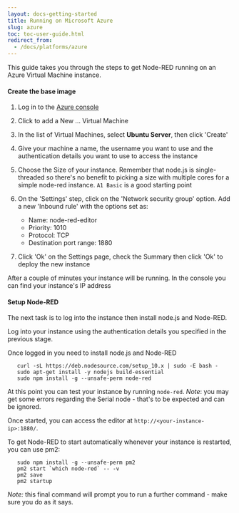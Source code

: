 ```yaml
---
layout: docs-getting-started
title: Running on Microsoft Azure
slug: azure
toc: toc-user-guide.html
redirect_from:
  - /docs/platforms/azure
---
```


This guide takes you through the steps to get Node-RED running on an Azure
Virtual Machine instance.

#### Create the base image

1. Log in to the [Azure console](https://portal.azure.com/)

2. Click to add a New ... Virtual Machine

3. In the list of Virtual Machines, select **Ubuntu Server**, then click 'Create'

4. Give your machine a name, the username you want to use and the authentication
   details you want to use to access the instance

5. Choose the Size of your instance. Remember that node.js is single-threaded so
   there's no benefit to picking a size with multiple cores for a simple node-red
   instance. `A1 Basic` is a good starting point

6. On the 'Settings' step, click on the 'Network security group' option. Add a
   new 'Inbound rule' with the options set as:
     - Name: node-red-editor
     - Priority: 1010
     - Protocol: TCP
     - Destination port range: 1880

7. Click 'Ok' on the Settings page, check the Summary then click 'Ok' to deploy
   the new instance

After a couple of minutes your instance will be running. In the console
you can find your instance's IP address

#### Setup Node-RED

The next task is to log into the instance then install node.js and Node-RED.

Log into your instance using the authentication details you specified in the
previous stage.

Once logged in you need to install node.js and Node-RED

       curl -sL https://deb.nodesource.com/setup_10.x | sudo -E bash -
       sudo apt-get install -y nodejs build-essential
       sudo npm install -g --unsafe-perm node-red


At this point you can test your instance by running `node-red`. *Note*: you may
get some errors regarding the Serial node - that's to be expected and can be
ignored.

Once started, you can access the editor at `http://<your-instance-ip>:1880/`.

To get Node-RED to start automatically whenever your instance is restarted, you
can use pm2:

       sudo npm install -g --unsafe-perm pm2
       pm2 start `which node-red` -- -v
       pm2 save
       pm2 startup

*Note:* this final command will prompt you to run a further command - make sure you do as it says.

